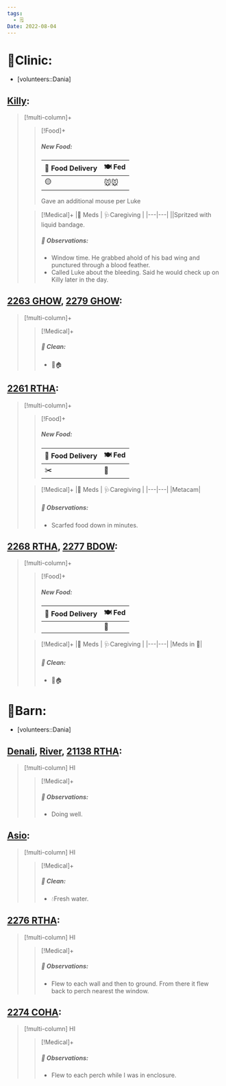 ```yaml
---
tags:
  - 🗒️
Date: 2022-08-04
---
```


# 🏥Clinic:
- [volunteers::Dania]

## [Killy](../RARE%20Birds/Ed%20Birds/Killy.md):
> [!multi-column]+
>
>> [!Food]+
>> ##### New Food:
>> |🚚 Food Delivery| 🍽️ Fed|
>> |---|---|
>>|🟡|🐭🐭|
>>Gave an additional mouse per Luke
>
>> [!Medical]+
>> |💊 Meds | 🩺Caregiving |
>> |---|---|
>> ||Spritzed with liquid bandage.
>>
>> ##### 🔭 Observations:
>> - Window time. He grabbed ahold of his bad wing and punctured through a blood feather.
>> - Called Luke about the bleeding. Said he would check up on Killy later in the day.

## [2263 GHOW](../RARE%20Birds/2263%20GHOW.md), [2279 GHOW](../RARE%20Birds/2279%20GHOW.md):
> [!multi-column]+
>
>> [!Medical]+
>>##### 🫧 Clean:
>> - 🧼🏠

## [2261 RTHA](../RARE%20Birds/2261%20RTHA.md):
> [!multi-column]+
>
>> [!Food]+
>> ##### New Food:
>> |🚚 Food Delivery| 🍽️ Fed|
>> |---|---|
>>|✂️|🐀
>
>> [!Medical]+
>> |💊 Meds | 🩺Caregiving |
>> |---|---|
>> |Metacam|
>>
>> ##### 🔭 Observations:
>> - Scarfed food down in minutes.

## [2268 RTHA](../RARE%20Birds/2268%20RTHA.md), [2277 BDOW](../RARE%20Birds/2277%20BDOW.md):
> [!multi-column]+
>
>> [!Food]+
>> ##### New Food:
>> |🚚 Food Delivery| 🍽️ Fed|
>> |---|---|
>>||🐀
>
>> [!Medical]+
>> |💊 Meds | 🩺Caregiving |
>> |---|---|
>> |Meds in 🐀|
>>
>>##### 🫧 Clean:
>> - 🧼🏠

# 🏡Barn:
- [volunteers::Dania]

## [Denali](../RARE%20Birds/Ed%20Birds/Denali.md), [River](../RARE%20Birds/Ed%20Birds/River.md), [21138 RTHA](../RARE%20Birds/21138%20RTHA.md):
> [!multi-column] HI
>
>> [!Medical]+
>> ##### 🔭 Observations:
>> - Doing well.

## [Asio](../RARE%20Birds/Ed%20Birds/Asio.md):
> [!multi-column] HI
>
>> [!Medical]+
>>##### 🫧 Clean:
>> - 💧Fresh water.

## [2276 RTHA](../RARE%20Birds/2276%20RTHA.md):
> [!multi-column] HI
>
>> [!Medical]+
>> ##### 🔭 Observations:
>> - Flew to each wall and then to ground. From there it flew back to perch nearest the window.

## [2274 COHA](../RARE%20Birds/2274%20COHA.md):
> [!multi-column] HI
>
>> [!Medical]+
>> ##### 🔭 Observations:
>> - Flew to each perch while I was in enclosure.

